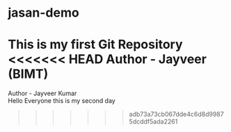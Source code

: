 # jasan-demo
This is my first Git Repository
<br>
<<<<<<< HEAD
Author - Jayveer (BIMT)
=======
Author - Jayveer Kumar
<br>
Hello Everyone this is my second day 
>>>>>>> adb73a73cb067dde4c6d8d99875dcddf5ada2261
